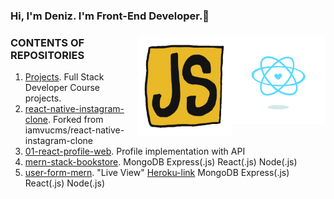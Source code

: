 <h3 class="animate__animated animate__bounce">Hi, I'm Deniz. I'm Front-End Developer.👋<h3/> <img src="https://github.com/denizozmen/denizozmen/blob/main/content_heart-react.gif" alt="react-native" width="150" height="140" align="right" style="max-width:100%;">
<img   <img src="https://github.com/denizozmen/denizozmen/blob/main/giphy.gif" alt="react-native" width="150" height="160" align="right"  style="max-width:100%;"><img 

# CONTENTS OF REPOSITORIES
1. [Projects](https://github.com/denizozmen/Projects). Full Stack Developer Course projects.
2. [react-native-instagram-clone](https://github.com/denizozmen/react-native-instagram-clone). Forked from iamvucms/react-native-instagram-clone
3. [01-react-profile-web](https://github.com/denizozmen/01-react-profile-web). Profile implementation with API
4. [mern-stack-bookstore](https://github.com/denizozmen/mern-stack-bookstore). MongoDB Express(.js) React(.js) Node(.js)
5. [user-form-mern](https://github.com/denizozmen/user-form-mern). "Live View" [Heroku-link](https://user-form-mern.herokuapp.com/) MongoDB Express(.js) React(.js) Node(.js)



